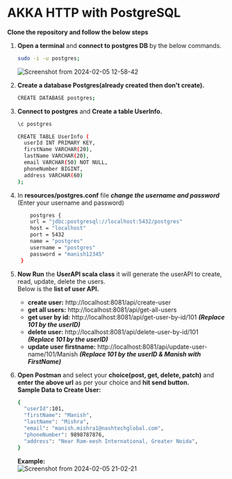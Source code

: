 # AKKA HTTP with PostgreSQL     

**Clone the repository and follow the below steps**     

1. **Open a terminal** and **connect to postgres DB** by the below commands.     
     ```sh 
   sudo -i -u postgres;       
   ```         
     ![Screenshot from 2024-02-05 12-58-42](https://github.com/NashTech-Labs/akka-http-with-postgres-db/assets/124979629/b6c8adcd-bedf-4edd-af04-8cc3e49714b7)

 

2. **Create a database Postgres(already created then don't create).**        
    ```sh 
   CREATE DATABASE postgres;       
   ```      


3. **Connect to postgres** and **Create a table UserInfo.**
    ```sh 
   \c postgres 
   ```
    ```sh 
    CREATE TABLE UserInfo (
      userId INT PRIMARY KEY,
      firstName VARCHAR(20),
      lastName VARCHAR(20),
      email VARCHAR(50) NOT NULL,
      phoneNumber BIGINT,
      address VARCHAR(60)
    );
    ```         
  

4. In **resources/postgres.conf** file **_change the username and password_** (Enter your username and password)
   ```sh
       postgres {
       url = "jdbc:postgresql://localhost:5432/postgres"
       host = "localhost"
       port = 5432
       name = "postgres"
       username = "postgres"  
       password = "manish12345"
    }
   ```
   

5. **Now Run** the **UserAPI scala class** it will generate the userAPI to create, read, update, delete the users.    
   Below is the **list of user API.**
    - **create user:** http://localhost:8081/api/create-user
    - **get all users:** http://localhost:8081/api/get-all-users
    - **get user by id:** http://localhost:8081/api/get-user-by-id/101 **_(Replace 101 by the userID)_**
    - **delete user:** http://localhost:8081/api/delete-user-by-id/101 **_(Replace 101 by the userID)_**
    - **update user firstname:** http://localhost:8081/api/update-user-name/101/Manish **_(Replace 101 by the userID & Manish with FirstName)_**


6. **Open Postman** and select your **choice(post, get, delete, patch)** and **enter the above url** as per your choice and **hit send button.**  
    **Sample Data to Create User:**
    ```sh
   { 
      "userId":101,
      "firstName": "Manish",
      "lastName": "Mishra",
      "email": "manish.mishra1@nashtechglobal.com",
      "phoneNumber": 9898787876,
      "address": "Near Ram-eesh International, Greater Noida",
   }
   ```
   **Example:**            
   ![Screenshot from 2024-02-05 21-02-21](https://github.com/NashTech-Labs/akka-http-with-postgres-db/assets/124979629/195f2c9a-9f9d-455b-9238-518d7225da3e)
